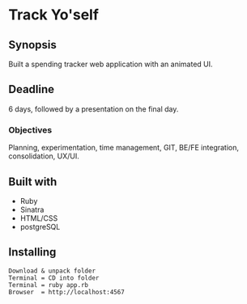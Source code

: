 # Track Yo'self

## Synopsis
Built a spending tracker web application with an animated UI.

## Deadline
6 days, followed by a presentation on the final day. 

### Objectives
Planning, experimentation, time management, GIT, BE/FE integration, consolidation, UX/UI.


## Built with
* Ruby
* Sinatra
* HTML/CSS
* postgreSQL

## Installing
```
Download & unpack folder
Terminal = CD into folder
Terminal = ruby app.rb
Browser  = http://localhost:4567
```

